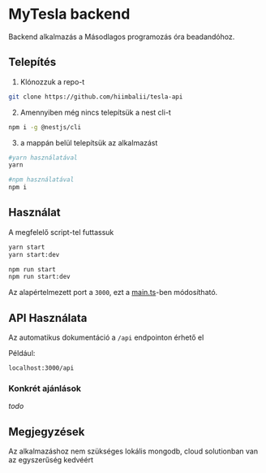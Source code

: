 # MyTesla backend

Backend alkalmazás a Másodlagos programozás óra beadandóhoz.

## Telepítés

1. Klónozzuk a repo-t

```bash
git clone https://github.com/hiimbalii/tesla-api
```

2. Amennyiben még nincs telepítsük a nest cli-t

```bash
npm i -g @nestjs/cli
```

3. a mappán belül telepítsük az alkalmazást

```bash
#yarn használatával
yarn

#npm használatával
npm i
```

## Használat

A megfelelő script-tel futtassuk

```bash
yarn start
yarn start:dev

npm run start
npm run start:dev
```

Az alapértelmezett port a `3000`, ezt a [main.ts](src/main.ts)-ben módosítható.

## API Használata

Az automatikus dokumentáció a `/api` endpointon érhető el

Például:

```
localhost:3000/api
```

### Konkrét ajánlások

_todo_

## Megjegyzések

Az alkalmazáshoz nem szükséges lokális mongodb, cloud solutionban van az egyszerűség kedvéért
